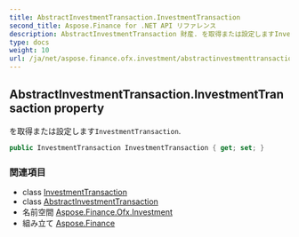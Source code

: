 ```yaml
---
title: AbstractInvestmentTransaction.InvestmentTransaction
second_title: Aspose.Finance for .NET API リファレンス
description: AbstractInvestmentTransaction 財産. を取得または設定しますInvestmentTransaction.
type: docs
weight: 10
url: /ja/net/aspose.finance.ofx.investment/abstractinvestmenttransaction/investmenttransaction/
---
```

## AbstractInvestmentTransaction.InvestmentTransaction property

を取得または設定します`InvestmentTransaction`.

```csharp
public InvestmentTransaction InvestmentTransaction { get; set; }
```

### 関連項目

* class [InvestmentTransaction](../../investmenttransaction/)
* class [AbstractInvestmentTransaction](../)
* 名前空間 [Aspose.Finance.Ofx.Investment](../../abstractinvestmenttransaction/)
* 組み立て [Aspose.Finance](../../../)


